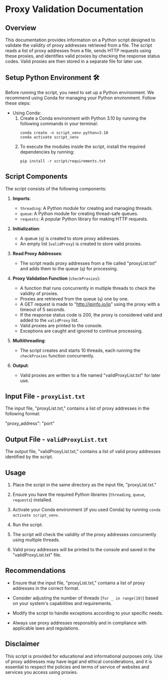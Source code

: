 # Proxy Validation Documentation

## Overview

This documentation provides information on a Python script designed to validate the validity of proxy addresses retrieved from a file. The script reads a list of proxy addresses from a file, sends HTTP requests using these proxies, and identifies valid proxies by checking the response status codes. Valid proxies are then stored in a separate file for later use.

## Setup Python Environment 🛠️

Before running the script, you need to set up a Python environment. We recommend using Conda for managing your Python environment. Follow these steps:

- Using Conda:
  1. Create a Conda environment with Python 3.10 by running the following commands in your terminal:
     ```shell
     conda create -n script_venv python=3.10
     conda activate script_venv
     ```
  2. To execute the modules inside the script, install the required dependencies by running:
     ```shell
     pip install -r script/requirements.txt
     ```

## Script Components

The script consists of the following components:

1. **Imports**:
   - `threading`: A Python module for creating and managing threads.
   - `queue`: A Python module for creating thread-safe queues.
   - `requests`: A popular Python library for making HTTP requests.

2. **Initialization**:
   - A queue (`q`) is created to store proxy addresses.
   - An empty list (`validProxy`) is created to store valid proxies.

3. **Read Proxy Addresses**:
   - The script reads proxy addresses from a file called "proxyList.txt" and adds them to the queue (`q`) for processing.

4. **Proxy Validation Function** (`checkProxies`):
   - A function that runs concurrently in multiple threads to check the validity of proxies.
   - Proxies are retrieved from the queue (`q`) one by one.
   - A GET request is made to "http://ipinfo.io/ip" using the proxy with a timeout of 5 seconds.
   - If the response status code is 200, the proxy is considered valid and added to the `validProxy` list.
   - Valid proxies are printed to the console.
   - Exceptions are caught and ignored to continue processing.

5. **Multithreading**:
   - The script creates and starts 10 threads, each running the `checkProxies` function concurrently.

6. **Output**:
   - Valid proxies are written to a file named "validProxyList.txt" for later use.

## Input File - `proxyList.txt`

The input file, "proxyList.txt," contains a list of proxy addresses in the following format:

"proxy_address": "port"


## Output File - `validProxyList.txt`

The output file, "validProxyList.txt," contains a list of valid proxy addresses identified by the script.

## Usage

1. Place the script in the same directory as the input file, "proxyList.txt."

2. Ensure you have the required Python libraries (`threading`, `queue`, `requests`) installed.

3. Activate your Conda environment (if you used Conda) by running `conda activate script_venv`.

4. Run the script.

5. The script will check the validity of the proxy addresses concurrently using multiple threads.

6. Valid proxy addresses will be printed to the console and saved in the "validProxyList.txt" file.

## Recommendations

- Ensure that the input file, "proxyList.txt," contains a list of proxy addresses in the correct format.

- Consider adjusting the number of threads (`for _ in range(10)`) based on your system's capabilities and requirements.

- Modify the script to handle exceptions according to your specific needs.

- Always use proxy addresses responsibly and in compliance with applicable laws and regulations.

## Disclaimer

This script is provided for educational and informational purposes only. Use of proxy addresses may have legal and ethical considerations, and it is essential to respect the policies and terms of service of websites and services you access using proxies.
